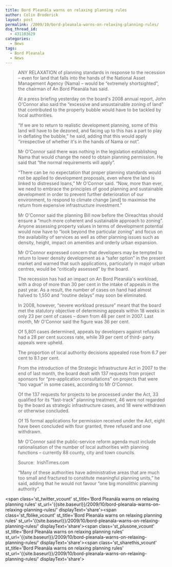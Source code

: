```yaml
---
title: Bord Pleanála warns on relaxing planning rules
author: Colin Broderick
layout: post
permalink: /2009/10/bord-pleanala-warns-on-relaxing-planning-rules/
dsq_thread_id:
  - 431103629
categories:
  - News
tags:
  - Bord Pleanala
  - News
---
```

> ANY RELAXATION of planning standards in response to the recession – even for land that falls into the hands of the National Asset Management Agency (Nama) – would be “extremely shortsighted”, the chairman of An Bord Pleanála has said.
> 
> At a press briefing yesterday on the board's 2008 annual report, John O'Connor also said the “excessive and unsustainable zoning of land” that contributed to the property bubble would have to be tackled by local authorities.
> 
> “If we are to return to realistic development planning, some of this land will have to be dezoned, and facing up to this has a part to play in deflating the bubble,” he said, adding that this would apply “irrespective of whether it's in the hands of Nama or not”.
> 
> Mr O'Connor said there was nothing in the legislation establishing Nama that would change the need to obtain planning permission. He said that “the normal requirements will apply”.
> 
> “There can be no expectation that proper planning standards would not be applied to development proposals, even where the land is linked to distressed loans,” Mr O'Connor said. “Now, more than ever, we need to embrace the principles of good planning and sustainable development in order to prevent further deterioration of our environment, to respond to climate change [and] to maximise the return from expensive infrastructure investment.”
> 
> Mr O'Connor said the planning Bill now before the Oireachtas should ensure a “much more coherent and sustainable approach to zoning”. Anyone assessing property values in terms of development potential would now have to “look beyond the particular zoning” and focus on the availability of services as well as other planning issues such as density, height, impact on amenities and orderly urban expansion.
> 
> Mr O'Connor expressed concern that developers may be tempted to return to lower density development as a “safer option” in the present market and warned that such applications, particularly in major urban centres, would be “critically assessed” by the board.
> 
> The recession has had an impact on An Bord Pleanála's workload, with a drop of more than 30 per cent in the intake of appeals in the past year. As a result, the number of cases on hand had almost halved to 1,550 and “routine delays” may soon be eliminated.
> 
> In 2008, however, “severe workload pressure” meant that the board met the statutory objective of determining appeals within 18 weeks in only 23 per cent of cases – down from 48 per cent in 2007. Last month, Mr O'Connor said the figure was 36 per cent.
> 
> Of 5,801 cases determined, appeals by developers against refusals had a 28 per cent success rate, while 39 per cent of third- party appeals were upheld.
> 
> The proportion of local authority decisions appealed rose from 6.7 per cent to 8.1 per cent.
> 
> From the introduction of the Strategic Infrastructure Act in 2007 to the end of last month, the board dealt with 137 requests from project sponsors for “pre-application consultations” on projects that were “too vague” in some cases, according to Mr O'Connor.
> 
> Of the 137 requests for projects to be processed under the Act, 33 qualified for its “fast-track” planning treatment, 46 were not regarded by the board as strategic infrastructure cases, and 18 were withdrawn or otherwise concluded.
> 
> Of 15 formal applications for permission received under the Act, eight have been concluded with four granted, three refused and one withdrawn.
> 
> Mr O'Connor said the public-service reform agenda must include rationalisation of the number of local authorities with planning functions – currently 88 county, city and town councils.
> 
> Source:  IrishTimes.com
> 
> “Many of these authorities have administrative areas that are much too small and fractured to constitute meaningful planning units,” he said, adding that he would not favour “one big monolithic planning authority”.

<span class='st\_twitter\_vcount' st\_title='Bord Pleanála warns on relaxing planning rules' st\_url='{{site.baseurl}}/2009/10/bord-pleanala-warns-on-relaxing-planning-rules/' displayText='share'></span><span class='st\_fblike\_vcount' st\_title='Bord Pleanála warns on relaxing planning rules' st\_url='{{site.baseurl}}/2009/10/bord-pleanala-warns-on-relaxing-planning-rules/' displayText='share'></span><span class='st\_plusone\_vcount' st\_title='Bord Pleanála warns on relaxing planning rules' st\_url='{{site.baseurl}}/2009/10/bord-pleanala-warns-on-relaxing-planning-rules/' displayText='share'></span><span class='st\_sharethis\_vcount' st\_title='Bord Pleanála warns on relaxing planning rules' st\_url='{{site.baseurl}}/2009/10/bord-pleanala-warns-on-relaxing-planning-rules/' displayText='share'></span>